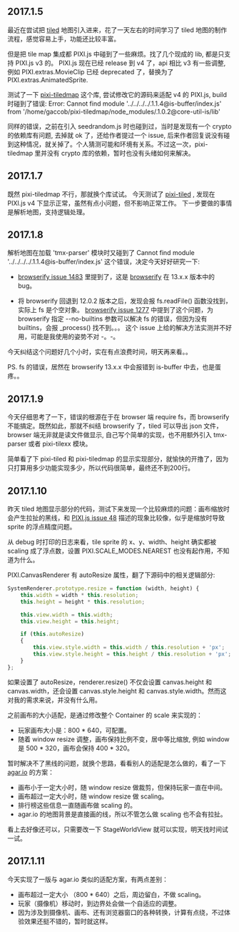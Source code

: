 ## 2017.1.5

最近在尝试把 [tiled](http://www.mapeditor.org/) 地图引入进来，花了一天左右的时间学习了 tiled 地图的制作流程，感觉容易上手，功能还比较丰富。

但是把 tile map 集成都 PIXI.js 中碰到了一些麻烦。找了几个现成的 lib, 都是只支持 PIXI.js v3 的。 PIXI.js 现在已经 release 到 v4 了，api 相比 v3 有一些调整, 例如 PIXI.extras.MovieClip 已经 deprecated 了，替换为了 PIXI.extras.AnimatedSprite.

测试了一下 [pixi-tiledmap](https://github.com/riebel/pixi-tiledmap) 这个库, 尝试修改它的源码来适配 v4 的 PIXI.js, build 时碰到了错误:
Error: Cannot find module '../../../../.1.1.4@is-buffer/index.js' from '/home/gaccob/pixi-tiledmap/node_modules/.1.0.2@core-util-is/lib'

同样的错误，之前在引入 seedrandom.js 时也碰到过，当时是发现有一个 crypto 的依赖库有问题, 去掉就 ok 了，还给作者提过一个 issue, 后来作者回复说没有碰到这种情况，就关掉了。个人猜测可能和环境有关系。不过这一次，pixi-tiledmap 里并没有 crypto 库的依赖，暂时也没有头绪如何来解决。


## 2017.1.7

既然 pixi-tiledmap 不行，那就换个库试试。 今天测试了 [pixi-tiled](https://github.com/beeglebug/pixi-tiled) , 发现在 PIXI.js v4 下显示正常，虽然有点小问题，但不影响正常工作。 下一步要做的事情是解析地图，支持逻辑处理。


## 2017.1.8

解析地图在加载 'tmx-parser' 模块时又碰到了 Cannot find module '../../../../.1.1.4@is-buffer/index.js' 这个错误，决定今天好好研究一下:

- [browserify issue 1483](https://github.com/substack/node-browserify/issues/1483) 里提到了，这是 [browserify](https://github.com/substack/node-browserify) 在 13.x.x 版本中的 bug。

- 将 browserify 回退到 12.0.2 版本之后，发现会报 fs.readFile() 函数没找到，实际上 fs 是个空对象。 [browserify issue 1277](https://github.com/substack/node-browserify/issues/1277) 中提到了这个问题，为 browserify 指定 --no-builtins 参数可以解决 fs 的错误，但因为没有 builtins，会报 _process() 找不到。。。 这个 issue 上给的解决方法实测并不好用，可能是我使用的姿势不对 -。-。

今天纠结这个问题好几个小时，实在有点浪费时间，明天再来看。。

PS. fs 的错误，居然在 browserify 13.x.x 中会报错到 is-buffer 中去，也是蛋疼。。


## 2017.1.9

今天仔细思考了一下，错误的根源在于在 browser 端 require fs，而 browserify 不能搞定。既然如此，那就不纠结 browserify 了，tiled 可以导出 json 文件，browser 端无非就是读文件做显示, 自己写个简单的实现，也不用额外引入 tmx-parser 或者 pixi-tilexx 模块。

简单看了下 pixi-tiled 和 pixi-tiledmap 的显示实现部分，就愉快的开撸了，因为只打算用多少功能实现多少，所以代码很简单，最终还不到200行。


## 2017.1.10

昨天 tiled 地图显示部分的代码，测试下来发现一个比较麻烦的问题：画布缩放时会产生拉扯的黑线，和 [PIXI.js issue 48](https://github.com/pixijs/pixi.js/issues/48) 描述的现象比较像，似乎是缩放时导致 sprite 的浮点精度问题。

从 debug 时打印的日志来看，tile sprite 的 x、y、width、height 确实都被 scaling 成了浮点数，设置 PIXI.SCALE_MODES.NEAREST 也没有起作用，不知道为什么。

PIXI.CanvasRenderer 有 autoResize 属性，翻了下源码中的相关逻辑部分:
```javascript
SystemRenderer.prototype.resize = function (width, height) {
    this.width = width * this.resolution;
    this.height = height * this.resolution;

    this.view.width = this.width;
    this.view.height = this.height;

    if (this.autoResize)
    {
        this.view.style.width = this.width / this.resolution + 'px';
        this.view.style.height = this.height / this.resolution + 'px';
    }
};
```
如果设置了 autoResize，renderer.resize() 不仅会设置 canvas.height 和 canvas.width，还会设置 canvas.style.height 和 canvas.style.width。然而这对我的需求来说，并没有什么用。

之前画布的大小适配，是通过修改整个 Container 的 scale 来实现的：
- 玩家画布大小是：800 * 640，可配置。
- 随着 window resize 调整，画布保持比例不变，居中等比缩放, 例如 window 是 500 * 320，画布会保持 400 * 320。

暂时解决不了黑线的问题，就换个思路，看看别人的适配是怎么做的，看了一下 [agar.io](http://agar.io) 的方案：
- 画布小于一定大小时，随 window resize 做裁剪，但保持玩家一直在中间。
- 画布超过一定大小时，随 window resize 做 scaling。
- 排行榜这些信息一直随画布做 scaling 的。
- agar.io 的地图背景是直接画的线，所以不管怎么做 scaling 也不会有拉扯。

看上去好像还可以，只需要改一下 StageWorldView 就可以实现，明天找时间试一试。


## 2017.1.11

今天实现了一版与 agar.io 类似的适配方案，有两点差别：
- 画布超过一定大小 （800 * 640）之后，周边留白，不做 scaling。
- 玩家（摄像机）移动时，到边界处会做一个自适应的调整。
- 因为涉及到摄像机、画布、还有浏览器窗口的各种转换，计算有点绕，不过体验效果还挺不错的，暂时就这样。
